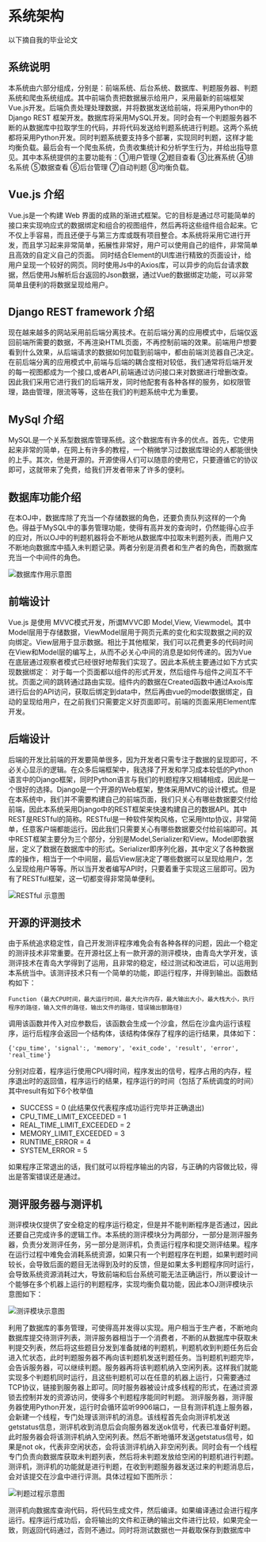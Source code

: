 # 系统架构

以下摘自我的毕业论文

## 系统说明
本系统由六部分组成，分别是：前端系统、后台系统、数据库、判题服务器、判题系统和爬虫系统组成。其中前端负责把数据展示给用户，采用最新的前端框架Vue.js开发。后端负责处理处理数据，并将数据发送给前端，将采用Python中的Django REST 框架开发。数据库将采用MySQL开发。同时会有一个判题服务器不断的从数据库中拉取学生的代码，并将代码发送给判题系统进行判题。这两个系统都将采用Python开发。同时判题系统要支持多个部署，实现同时判题，这样才能均衡负载。最后会有一个爬虫系统，负责收集统计和分析学生行为，并给出指导意见。其中本系统提供的主要功能有：①用户管理 ②题目查看 ③比赛系统 ④排名系统 ⑤数据查看 ⑥后台管理 ⑦自动判题 ⑧均衡负载。

## Vue.js 介绍
Vue.js是一个构建 Web 界面的成熟的渐进式框架。它的目标是通过尽可能简单的接口来实现响应式的数据绑定和组合的视图组件，然后再将这些组件组合起来。它不仅上手容易，而且还便于与第三方库或既有项目整合。本系统将采用它进行开发，而且学习起来非常简单，拓展性非常好，用户可以使用自己的组件，非常简单且高效的自定义自己的页面。 同时结合Element的UI库进行精致的页面设计，给用户呈现一个较好的网页。同时使用Js中的Axios库，可以异步的向后台请求数据，然后使用Js解析后台返回的Json数据，通过Vue的数据绑定功能，可以非常简单且便利的将数据呈现给用户。

## Django REST framework 介绍
现在越来越多的网站采用前后端分离技术。在前后端分离的应用模式中，后端仅返回前端所需要的数据，不再渲染HTML页面，不再控制前端的效果。前端用户想要看到什么效果，从后端请求的数据如何加载到前端中，都由前端浏览器自己决定。在前后端分离的应用模式中,前端与后端的耦合度相对较低，我们通常将后端开发的每一视图都成为一个接口,或者API,前端通过访问接口来对数据进行增删改查。因此我们采用它进行我们的后端开发，同时他配套有各种各样的服务，如权限管理，路由管理，限流等等，这些在我们的判题系统中尤为重要。

## MySql 介绍
MySQL是一个关系型数据库管理系统。这个数据库有许多的优点。首先，它使用起来非常的简单，在网上有许多的教程，一个稍微学习过数据库理论的人都能很快的上手。其次，他是开源的。开源使得人们可以随意的使用它，只要遵循它的协议即可，这就带来了免费，给我们开发者带来了许多的便利。

## 数据库功能介绍
在本OJ中，数据库除了充当一个存储数据的角色，还要负责队列这样的一个角色。得益于MySQL中的事务管理功能，使得有高并发的查询时，仍然能得心应手的应对，所以OJ中的判题机器将会不断地从数据库中拉取未判题列表，而用户又不断地向数据库中插入未判题记录。两者分别是消费者和生产者的角色，而数据库充当一个中间件的角色。

![数据库作用示意图](/img/faq/db.png)

## 前端设计
Vue.js 是使用 MVVC模式开发，所谓MVVC即 Model,View, Viewmodel。其中Model层用于存储数据，ViewModel层用于网页元素的变化和实现数据之间的双向绑定。View层用于显示数据。相比于其他框架，我们可以花费更多的代码时间在View和Model层的编写上，从而不必关心中间的消息是如何传递的。因为Vue在底层通过观察者模式已经很好地帮我们实现了。因此本系统主要通过如下方式实现数据绑定：
对于每一个页面都以组件的形式开发，然后组件与组件之间互不干扰。页面之间的跳转通过路由实现。组件内的数据在Created函数中通过Axois库进行后台的API访问，获取后绑定到data中，然后再由vue的model数据绑定，自动的呈现给用户，在之前我们只需要定义好页面即可。前端的页面采用Element库开发。

## 后端设计
后端的开发比前端的开发要简单很多，因为开发者只需专注于数据的呈现即可，不必关心显示的逻辑。在众多后端框架中，我选择了开发和学习成本较低的Python语言中的Django框架，同时Python语言与我们的判题程序又相辅相成，因此是一个很好的选择。Django是一个开源的Web框架，整体采用MVC的设计模式。但是在本系统中，我们并不需要构建自己的前端页面，我们只关心有哪些数据要交付给前端，因此本系统采用Django中的REST框架来快速构建自己的数据API。其中REST是RESTful的简称。RESTful是一种软件架构风格，它采用http协议，非常简单，任意客户端都能运行。因此我们只需要关心有哪些数据要交付给前端即可。其中REST框架主要分为三个部分，分别是Model,Serializer和View。Model即数据层，定义了数据在数据库中的形式。Serializer即序列化器，其中定义了各种数据库的操作，相当于一个中间层，最后View层决定了哪些数据可以呈现给用户，怎么呈现给用户等等。所以当开发者编写API时，只要着重于实现这三层即可。因为有了RESTful框架，这一切都变得非常简单便利。

![RESTful 示意图](/img/faq/db2.png)

## 开源的评测技术
由于系统追求稳定性，自己开发测评程序难免会有各种各样的问题，因此一个稳定的测评技术非常重要。在开源社区上有一款开源的测评模块，由青岛大学开发，该测评技术在青岛大学得到了运用，且非常的稳定，经过测试和改进后，可以运用到本系统当中。该测评技术只有一个简单的功能，即运行程序，并得到输出。函数结构如下：
```
Function (最大CPU时间，最大运行时间，最大允许内存，最大输出大小，最大栈大小，执行程序的路径，输入文件的路径，输出文件的路径，错误输出额路径)
```
调用该函数并传入对应参数后，该函数会生成一个沙盒，然后在沙盒内运行该程序，运行后程序会返回一个结构体，该结构体保存了程序的运行结果，具体如下：
```
{'cpu_time', 'signal':, 'memory', 'exit_code', 'result', 'error', 'real_time'}
```
分别对应着，程序运行使用CPU得时间，程序发出的信号，程序占用的内存，程序退出时的返回值，程序运行的结果，程序运行的时间（包括了系统调度的时间）其中result有如下6个枚举值

+ SUCCESS = 0 (此结果仅代表程序成功运行完毕并正确退出)
+ CPU_TIME_LIMIT_EXCEEDED = 1
+ REAL_TIME_LIMIT_EXCEEDED = 2
+ MEMORY_LIMIT_EXCEEDED = 3
+ RUNTIME_ERROR = 4
+ SYSTEM_ERROR = 5

如果程序正常退出的话，我们就可以将程序输出的内容，与正确的内容做比较，得出是答案错误还是通过。

## 测评服务器与测评机
测评模块仅提供了安全稳定的程序运行稳定，但是并不能判断程序是否通过，因此还要自己完成许多的逻辑工作。本系统的测评模块分为两部分，一部分是测评服务器，负责分发测评任务，另一部分是测评机，负责运行程序和提交测评结果。程序在运行过程中难免会消耗系统资源，如果只有一个判题程序在判题，如果判题时间较长，会导致后面的题目无法得到及时的反馈，但是如果太多判题程序同时运行，会导致系统资源消耗过大，导致前端和后台系统可能无法正确运行，所以要设计一个能够在多个机器上运行的判题程序，实现均衡负载功能，因此本OJ测评模块示意图如下：

![测评模块示意图](/img/faq/db3.png)

利用了数据库的事务管理，可使得高并发得以实现。用户相当于生产者，不断地向数据库提交待测评列表，测评服务器相当于一个消费者，不断的从数据库中获取未判提交列表，然后将这些题目分发到准备就绪的判题机，判题机收到判题任务后会进入忙状态，此时判题服务器不再向该判题机发送判题任务。当判题机判题完毕，会告诉服务器，可以继续判题。服务器再将该判题机纳入空闲列表。这样我们就能实现多个判题机同时运行，且这些判题机可以在任意的机器上运行，只需要通过TCP协议，链接到服务器上即可。同时服务器被设计成多线程的形式，在通过资源锁去控制并发的资源访问，使得多个判题程序能同时判题。
测评服务器，测评服务器使用Python开发，运行时会循环监听9906端口，一旦有测评机连上服务器，会新建一个线程，专门处理该测评机的消息。该线程首先会向测评机发送getstatus信息，测评机收到消息后会向服务器发送ok信号，代表已准备好判题。此时服务器会将该测评机纳入空闲列表。然后不断地循环发送getstatus信号，如果是not ok，代表非空闲状态，会将该测评机纳入非空闲列表。同时会有一个线程专门负责向数据库获取未判题列表，然后将未判题发放给空闲的判题机进行判题。
测评机，测评机的功能就是进行判题，在收到判题服务器发送过来的判题消息后，会对该提交在沙盒中进行评测。具体过程如下图所示：

![判题过程示意图](/img/faq/db4.png)

测评机向数据库查询代码，将代码生成文件，然后编译。如果编译通过会进行程序运行。程序运行成功后，会将输出的文件和正确的输出文件进行比较，如果完全一致，则返回代码通过，否则不通过。同时将测试数据也一并截取保存到数据库中